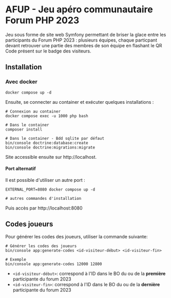 # AFUP - Jeu apéro communautaire Forum PHP 2023

Jeu sous forme de site web Symfony permettant de briser la glace entre les participants du Forum PHP 2023 : plusieurs équipes, chaque particpant devant retrouver une partie des membres de son équipe en flashant le QR Code présent sur le badge des visiteurs.

## Installation

### Avec docker

```shell
docker compose up -d
```

Ensuite, se connecter au container et exécuter quelques installations :

```shell
# Connexion au container
docker compose exec -u 1000 php bash

# Dans le container
composer install

# Dans le container - Bdd sqlite par défaut
bin/console doctrine:database:create
bin/console doctrine:migrations:migrate
```

Site accessible ensuite sur http://localhost.

#### Port alternatif 

Il est possible d'utiliser un autre port :

```shell
EXTERNAL_PORT=8080 docker compose up -d

# autres commandes d'installation
```
Puis accès par http://localhost:8080

## Codes joueurs

Pour générer les codes des joueurs, utiliser la commande suivante:

```shell
# Générer les codes des joueurs
bin/console app:generate-codes <id-visiteur-début> <id-visiteur-fin>

# Exemple
bin/console app:generate-codes 12000 12800
```

- `<id-visiteur-début>`: correspond à l'ID dans le BO du ou de la **première** participante du forum 2023
- `<id-visiteur-fin>`: correspond à l'ID dans le BO du ou de la **dernière** participante du forum 2023